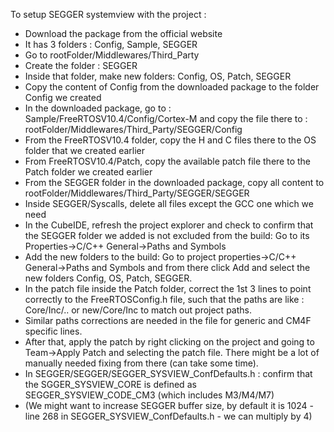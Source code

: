To setup SEGGER systemview with the project :

- Download the package from the official website
- It has 3 folders : Config, Sample, SEGGER
- Go to rootFolder/Middlewares/Third_Party
- Create the folder : SEGGER
- Inside that folder, make new folders: Config, OS, Patch, SEGGER
- Copy the content of Config from the downloaded package to the folder Config we created
- In the downloaded package, go to : Sample/FreeRTOSV10.4/Config/Cortex-M and copy the file there to : rootFolder/Middlewares/Third_Party/SEGGER/Config
- From the FreeRTOSV10.4 folder, copy the H and C files there to the OS folder that we created earlier
- From FreeRTOSV10.4/Patch, copy the available patch file there to the Patch folder we created earlier
- From the SEGGER folder in the downloaded package, copy all content to rootFolder/Middlewares/Third_Party/SEGGER/SEGGER
- Inside SEGGER/Syscalls, delete all files except the GCC one which we need
- In the CubeIDE, refresh the project explorer and check to confirm that the SEGGER folder we added is not excluded from the build: Go to its Properties->C/C++ General->Paths and Symbols
- Add the new folders to the build: Go to project properties->C/C++ General->Paths and Symbols and from there click Add and select the new folders Config, OS, Patch, SEGGER.
- In the patch file inside the Patch folder, correct the 1st 3 lines to point correctly to the FreeRTOSConfig.h file, such that the paths are like : Core/Inc/.. or new/Core/Inc to match out project paths.
- Similar paths corrections are needed in the file for generic and CM4F specific lines.
- After that, apply the patch by right clicking on the project and going to Team->Apply Patch and selecting the patch file. There might be a lot of manually needed fixing from there (can take some time).
- In SEGGER/SEGGER/SEGGER_SYSVIEW_ConfDefaults.h : confirm that the SGGER_SYSVIEW_CORE is defined as SEGGER_SYSVIEW_CODE_CM3 (which includes M3/M4/M7)
- (We might want to increase SEGGER buffer size, by default it is 1024 - line 268 in SEGGER_SYSVIEW_ConfDefaults.h - we can multiply by 4)